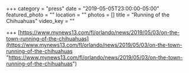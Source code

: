 +++
category = "press"
date = "2019-05-05T23:00:00-05:00"
featured_photo = ""
location = ""
photos = []
title = "Running of the Chihuahuas"
video_key = ""

+++
[https://www.mynews13.com/fl/orlando/news/2019/05/03/on-the-town-running-of-the-chihuahuas](https://www.mynews13.com/fl/orlando/news/2019/05/03/on-the-town-running-of-the-chihuahuas "https://www.mynews13.com/fl/orlando/news/2019/05/03/on-the-town-running-of-the-chihuahuas")